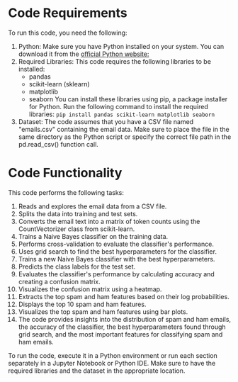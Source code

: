 # Code Requirements

To run this code, you need the following:
1. Python: Make sure you have Python installed on your system. You can download it from the [official Python website:](https://www.python.org/downloads/)
2. Required Libraries: This code requires the following libraries to be installed:
    - pandas
    - scikit-learn (sklearn)
    - matplotlib
    - seaborn
You can install these libraries using pip, a package installer for Python. Run the following command to install the required libraries:
```pip install pandas scikit-learn matplotlib seaborn```
3. Dataset: The code assumes that you have a CSV file named "emails.csv" containing the email data. Make sure to place the file in the same directory as the Python script or specify the correct file path in the pd.read_csv() function call.

# Code Functionality
This code performs the following tasks:

1. Reads and explores the email data from a CSV file.
2. Splits the data into training and test sets.
3. Converts the email text into a matrix of token counts using the CountVectorizer class from scikit-learn.
4. Trains a Naive Bayes classifier on the training data.
5. Performs cross-validation to evaluate the classifier's performance.
6. Uses grid search to find the best hyperparameters for the classifier.
7. Trains a new Naive Bayes classifier with the best hyperparameters.
8. Predicts the class labels for the test set.
9. Evaluates the classifier's performance by calculating accuracy and creating a confusion matrix.
10. Visualizes the confusion matrix using a heatmap.
11. Extracts the top spam and ham features based on their log probabilities.
12. Displays the top 10 spam and ham features.
13. Visualizes the top spam and ham features using bar plots.
14. The code provides insights into the distribution of spam and ham emails, the accuracy of the classifier, the best hyperparameters found through grid search, and the most important features for classifying spam and ham emails.

To run the code, execute it in a Python environment or run each section separately in a Jupyter Notebook or Python IDE. Make sure to have the required libraries and the dataset in the appropriate location.